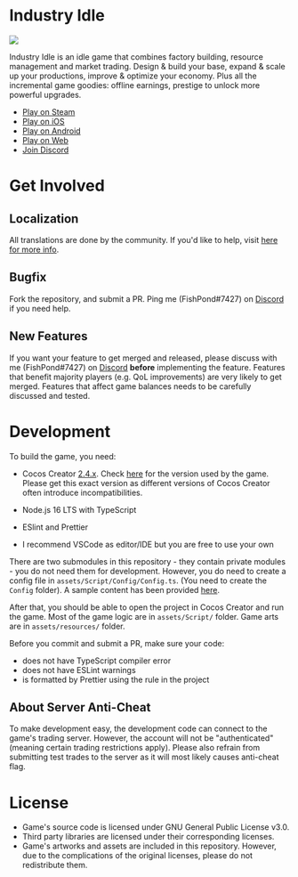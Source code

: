 # Industry Idle

![](https://cdn.cloudflare.steamstatic.com/steam/apps/1574000/ss_516ee1711516b0cf66b7748122b0fa74073dc36f.1920x1080.jpg)

Industry Idle is an idle game that combines factory building, resource management and market trading. Design & build your base, expand & scale up your productions, improve & optimize your economy. Plus all the incremental game goodies: offline earnings, prestige to unlock more powerful upgrades.

-   [Play on Steam](https://store.steampowered.com/app/1574000/Industry_Idle/)
-   [Play on iOS](https://apps.apple.com/us/app/industry-idle-factory-tycoon/id1554773046)
-   [Play on Android](https://play.google.com/store/apps/details?id=com.fishpondstudio.industryidle)
-   [Play on Web](https://play.industryidle.com/)
-   [Join Discord](https://discord.com/invite/xgNxpsM)

# Get Involved

## Localization

All translations are done by the community. If you'd like to help, visit [here for more info](https://github.com/fishpondstudio/IndustryIdle/tree/main/assets/Script/Languages).

## Bugfix

Fork the repository, and submit a PR. Ping me (FishPond#7427) on [Discord](https://discord.com/invite/xgNxpsM) if you need help.

## New Features

If you want your feature to get merged and released, please discuss with me (FishPond#7427) on [Discord](https://discord.com/invite/xgNxpsM) **before** implementing the feature. Features that benefit majority players (e.g. QoL improvements) are very likely to get merged. Features that affect game balances needs to be carefully discussed and tested.

# Development

To build the game, you need:

-   Cocos Creator [2.4.x](https://www.cocos.com/en/creator/download). Check [here](https://github.com/fishpondstudio/IndustryIdle/blob/main/project.json) for the version used by the game. Please get this exact version as different versions of Cocos Creator often introduce incompatibilities.

-   Node.js 16 LTS with TypeScript
-   ESlint and Prettier
-   I recommend VSCode as editor/IDE but you are free to use your own

There are two submodules in this repository - they contain private modules - you do not need them for development. However, you do need to create a config file in `assets/Script/Config/Config.ts`. (You need to create the `Config` folder). A sample content has been provided [here](https://github.com/fishpondstudio/IndustryIdle/blob/main/assets/Script/General/Config.ts.sample).

After that, you should be able to open the project in Cocos Creator and run the game. Most of the game logic are in `assets/Script/` folder. Game arts are in `assets/resources/` folder.

Before you commit and submit a PR, make sure your code:

-   does not have TypeScript compiler error
-   does not have ESLint warnings
-   is formatted by Prettier using the rule in the project

## About Server Anti-Cheat

To make development easy, the development code can connect to the game's trading server. However, the account will not be "authenticated" (meaning certain trading restrictions apply). Please also refrain from submitting test trades to the server as it will most likely causes anti-cheat flag.

# License

-   Game's source code is licensed under GNU General Public License v3.0.
-   Third party libraries are licensed under their corresponding licenses.
-   Game's artworks and assets are included in this repository. However, due to the complications of the original licenses, please do not redistribute them.
